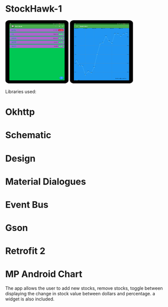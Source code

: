 # StockHawk-1
   

<img src="main screen.png" width="200" height="200">
<img src="detail screen.png" width="200" height="200">

Libraries used:
# Okhttp
# Schematic
# Design
# Material Dialogues
# Event Bus
# Gson
# Retrofit 2
# MP Android Chart

The app allows the user to add new stocks, remove stocks, toggle between displaying the change in stock value between dollars and percentage. a widget is also included. 
